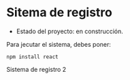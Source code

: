 <H1> Sitema de registro</H1>

- Estado del proyecto: en construcción.

Para jecutar el sistema, debes poner:

```npm install react```

Sistema de registro 2
